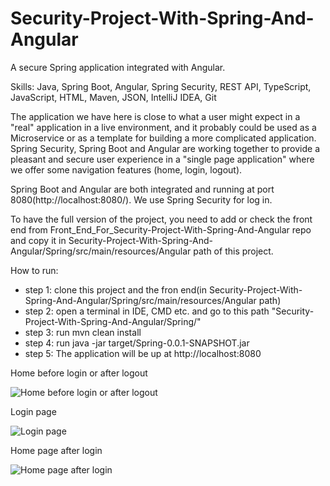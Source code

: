 # Security-Project-With-Spring-And-Angular
A secure Spring application integrated with Angular.

Skills: Java, Spring Boot, Angular, Spring Security, REST API, TypeScript, JavaScript, HTML, Maven, JSON, IntelliJ IDEA, Git

The application we have here is close to what a user might expect in a "real" application in a live environment, and it probably could be used as a Microservice or as a template for building a more complicated application. 
Spring Security, Spring Boot and Angular are working together to provide a pleasant and secure user experience in a "single page application" where we offer some navigation features (home, login, logout).

Spring Boot and Angular are both integrated and running at port 8080(http://localhost:8080/).
We use Spring Security for log in.

To have the full version of the project, you need to add or check the front end from Front_End_For_Security-Project-With-Spring-And-Angular repo and copy it in Security-Project-With-Spring-And-Angular/Spring/src/main/resources/Angular path of this project.

How to run:
- step 1: clone this project and the fron end(in Security-Project-With-Spring-And-Angular/Spring/src/main/resources/Angular path)
- step 2: open a terminal in IDE, CMD etc. and go to this path "Security-Project-With-Spring-And-Angular/Spring/"
- step 3: run mvn clean install
- step 4: run java -jar target/Spring-0.0.1-SNAPSHOT.jar
- step 5: The application will be up at http://localhost:8080

Home before login or after logout

![Home before login or after logout](https://github.com/louissardaru/Security-Project-With-Spring-And-Angular/assets/119102199/4ad8bcd2-7704-4069-9059-d613d5ee1bb1)

Login page

![Login page](https://github.com/louissardaru/Security-Project-With-Spring-And-Angular/assets/119102199/0d748fc1-a3aa-445f-a445-7c4ab90c4b95)

Home page after login

![Home page after login](https://github.com/louissardaru/Security-Project-With-Spring-And-Angular/assets/119102199/0e9111b8-5646-4376-a38e-25f5fac41baa)
